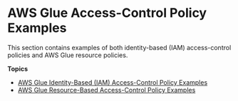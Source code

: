 # AWS Glue Access\-Control Policy Examples<a name="glue-policy-examples"></a>

This section contains examples of both identity\-based \(IAM\) access\-control policies and AWS Glue resource policies\.

**Topics**
+ [AWS Glue Identity\-Based \(IAM\) Access\-Control Policy Examples](glue-policy-examples-iam.md)
+ [AWS Glue Resource\-Based Access\-Control Policy Examples](glue-policy-examples-resource-policies.md)